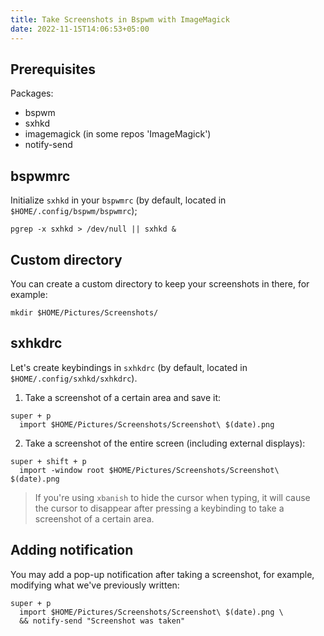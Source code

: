 ```yaml
---
title: Take Screenshots in Bspwm with ImageMagick 
date: 2022-11-15T14:06:53+05:00
---
```


## Prerequisites

Packages:

* bspwm
* sxhkd
* imagemagick (in some repos 'ImageMagick')
* notify-send

## bspwmrc

Initialize `sxhkd` in your `bspwmrc` (by default, located in `$HOME/.config/bspwm/bspwmrc`);

```shell
pgrep -x sxhkd > /dev/null || sxhkd &
```
## Custom directory

You can create a custom directory to keep your screenshots in there, for example:

```shell
mkdir $HOME/Pictures/Screenshots/
```

## sxhkdrc

Let's create keybindings in `sxhkdrc` (by default, located in `$HOME/.config/sxhkd/sxhkdrc`).

1. Take a screenshot of a certain area and save it:

```shell
super + p
  import $HOME/Pictures/Screenshots/Screenshot\ $(date).png
```
2. Take a screenshot of the entire screen (including external displays):

```shell
super + shift + p
  import -window root $HOME/Pictures/Screenshots/Screenshot\ $(date).png
```

> If you're using `xbanish` to hide the cursor when typing, it will cause the cursor to disappear after pressing a keybinding to take a screenshot of a certain area.

## Adding notification

You may add a pop-up notification after taking a screenshot, for example, modifying what we've previously written:

```shell
super + p
  import $HOME/Pictures/Screenshots/Screenshot\ $(date).png \
  && notify-send "Screenshot was taken"
```

